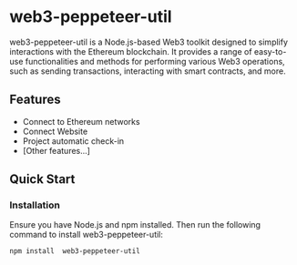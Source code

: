 # web3-peppeteer-util

web3-peppeteer-util is a Node.js-based Web3 toolkit designed to simplify interactions with the Ethereum blockchain. It provides a range of easy-to-use functionalities and methods for performing various Web3 operations, such as sending transactions, interacting with smart contracts, and more.

## Features

- Connect to Ethereum networks
- Connect Website
- Project automatic check-in
- [Other features...]

## Quick Start

### Installation

Ensure you have Node.js and npm installed. Then run the following command to install  web3-peppeteer-util:

```sh
npm install  web3-peppeteer-util